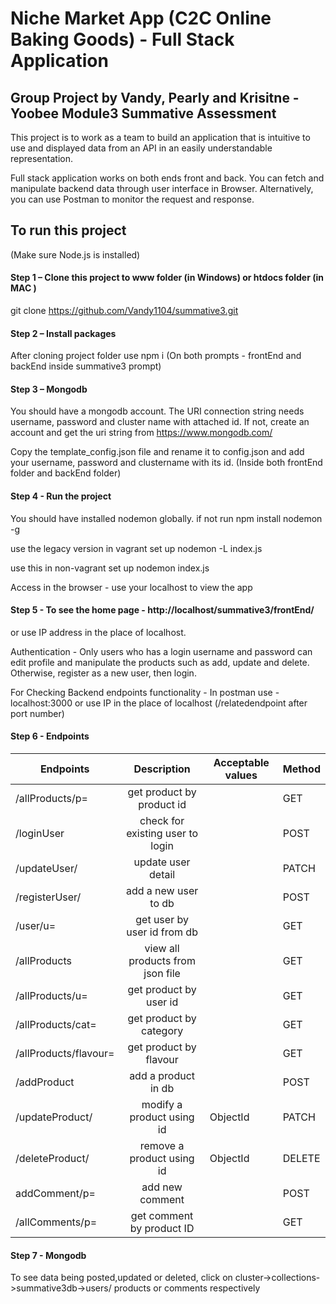 # Niche Market App (C2C Online Baking Goods) - Full Stack Application
## Group Project by Vandy, Pearly and Krisitne - Yoobee Module3 Summative Assessment

This project is to work as a team to build an application that is intuitive to use and displayed data from an API in an easily understandable representation. 

Full stack application works on both ends front and back. You can fetch and manipulate backend data through user interface in Browser. Alternatively, you can use Postman to monitor the request and response.

## To run this project
(Make sure Node.js is installed)

#### Step 1 – Clone this project to www folder (in Windows) or htdocs folder (in MAC )
git clone https://github.com/Vandy1104/summative3.git


#### Step 2 – Install packages
 After cloning project folder use npm i (On both prompts - frontEnd and backEnd inside summative3 prompt)


#### Step 3 – Mongodb
You should have a mongodb account. The URI connection string needs username, password and cluster name with attached id. If not, create an account and get the uri string from https://www.mongodb.com/


Copy the template_config.json file and rename it to config.json and add your username, password and clustername with its id. (Inside both frontEnd folder and backEnd folder)


#### Step 4 - Run the project
You should have installed nodemon globally. if not run npm install nodemon -g


use the legacy version in vagrant set up
nodemon -L index.js


use this in non-vagrant set up
nodemon index.js


Access in the browser -
use your localhost to view the app

#### Step 5 - To see the home page - http://localhost/summative3/frontEnd/
or use IP address in the place of localhost.

 

Authentication -
Only users who has a login username and password can edit profile and manipulate the products such as add, update and delete. Otherwise, register as a new user, then login.

For Checking Backend endpoints functionality -
In postman use - localhost:3000 or use IP in the place of localhost (/relatedendpoint after port number)



#### Step 6 - Endpoints
|  Endpoints            |  Description                     |  Acceptable values |  Method | 
|-----------------------|:--------------------------------:|--------------------|---------|
| /allProducts/p=       | get product by product id        |                    | GET     | 
| /loginUser            | check for existing user to login | 	                | POST    |  
| /updateUser/          | update user detail               | 	                | PATCH   |
| /registerUser/        | add a new user to db             | 	                | POST    | 
| /user/u=              | get user by user id from db      | 	                | GET     | 
| /allProducts          | view all products from json file | 	                | GET     | 
| /allProducts/u=	    | get product by user id           | 	                | GET     | 
| /allProducts/cat=	    | get product by category          | 	                | GET     |
| /allProducts/flavour= | get product by flavour           | 	                | GET     | 
| /addProduct           | add a product in db              | 	                | POST    | 
| /updateProduct/       | modify a product using id        | ObjectId           | PATCH   | 
| /deleteProduct/       | remove a product using id        | ObjectId           | DELETE  | 
| addComment/p=         | add new comment                  |                    | POST    |            
| /allComments/p=	    | get comment by product ID        |                    | GET     | 




#### Step 7 - Mongodb
To see data being posted,updated or deleted, click on cluster->collections->summative3db->users/ products or comments respectively


